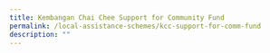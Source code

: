 ```yaml
---
title: Kembangan Chai Chee Support for Community Fund
permalink: /local-assistance-schemes/kcc-support-for-comm-fund
description: ""
---
```

